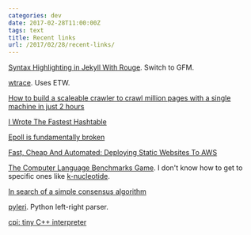 ```yaml
---
categories: dev
date: 2017-02-28T11:00:00Z
tags: text
title: Recent links
url: /2017/02/28/recent-links/
---
```


[Syntax Highlighting in Jekyll With Rouge](https://sacha.me/articles/jekyll-rouge/). Switch to GFM.

[wtrace](https://github.com/lowleveldesign/wtrace). Uses ETW.

[How to build a scaleable crawler to crawl million pages with a single machine in just 2 hours](https://medium.com/@tonywangcn/how-to-build-a-scaleable-crawler-to-crawl-million-pages-with-a-single-machine-in-just-2-hours-ab3e238d1c22#.97tw3lgs6)

[I Wrote The Fastest Hashtable](https://probablydance.com/2017/02/26/i-wrote-the-fastest-hashtable/)

[Epoll is fundamentally broken](https://idea.popcount.org/2017-02-20-epoll-is-fundamentally-broken-12/)

[Fast, Cheap And Automated: Deploying Static Websites To AWS](https://www.jotaen.net/e7ywT/deploying-static-website-to-aws/)

[The Computer Language Benchmarks Game](http://benchmarksgame.alioth.debian.org/). I don't know how to get to specific ones like [k-nucleotide](http://benchmarksgame.alioth.debian.org/u64q/performance.php?test=knucleotide).

[In search of a simple consensus algorithm](http://rystsov.info/2017/02/15/simple-consensus.html)

[pyleri](https://github.com/transceptor-technology/pyleri). Python left-right parser.

[cpi: tiny C++ interpreter](http://treefrogframework.github.io/cpi/)
